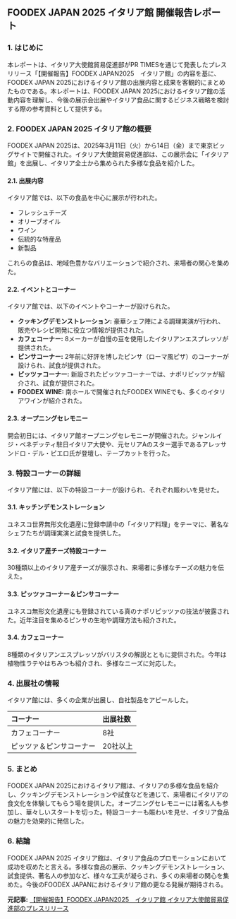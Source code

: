 ## FOODEX JAPAN 2025 イタリア館 開催報告レポート

### 1. はじめに

本レポートは、イタリア大使館貿易促進部がPR TIMESを通じて発表したプレスリリース「【開催報告】FOODEX JAPAN2025　イタリア館」の内容を基に、FOODEX JAPAN 2025におけるイタリア館の出展内容と成果を客観的にまとめたものである。本レポートは、FOODEX JAPAN 2025におけるイタリア館の活動内容を理解し、今後の展示会出展やイタリア食品に関するビジネス戦略を検討する際の参考資料として提供する。

### 2. FOODEX JAPAN 2025 イタリア館の概要

FOODEX JAPAN 2025は、2025年3月11日（火）から14日（金）まで東京ビッグサイトで開催された。イタリア大使館貿易促進部は、この展示会に「イタリア館」を出展し、イタリア全土から集められた多様な食品を紹介した。

#### 2.1. 出展内容

イタリア館では、以下の食品を中心に展示が行われた。

* フレッシュチーズ
* オリーブオイル
* ワイン
* 伝統的な特産品
* 新製品

これらの食品は、地域色豊かなバリエーションで紹介され、来場者の関心を集めた。

#### 2.2. イベントとコーナー

イタリア館では、以下のイベントやコーナーが設けられた。

* **クッキングデモンストレーション:** 豪華シェフ陣による調理実演が行われ、販売やレシピ開発に役立つ情報が提供された。
* **カフェコーナー:** 8メーカーが自慢の豆を使用したイタリアンエスプレッソが提供された。
* **ピンサコーナー:** 2年前に好評を博したピンサ（ローマ風ピザ）のコーナーが設けられ、試食が提供された。
* **ピッツァコーナー:** 新設されたピッツァコーナーでは、ナポリピッツァが紹介され、試食が提供された。
* **FOODEX WINE:** 南ホールで開催されたFOODEX WINEでも、多くのイタリアワインが紹介された。

#### 2.3. オープニングセレモニー

開会初日には、イタリア館オープニングセレモニーが開催された。ジャンルイジ・ベネデッティ駐日イタリア大使や、元セリアAのスター選手であるアレッサンドロ・デル・ピエロ氏が登壇し、テープカットを行った。

### 3. 特設コーナーの詳細

イタリア館には、以下の特設コーナーが設けられ、それぞれ賑わいを見せた。

#### 3.1. キッチンデモンストレーション

ユネスコ世界無形文化遺産に登録申請中の「イタリア料理」をテーマに、著名なシェフたちが調理実演と試食を提供した。

#### 3.2. イタリア産チーズ特設コーナー

30種類以上のイタリア産チーズが展示され、来場者に多様なチーズの魅力を伝えた。

#### 3.3. ピッツァコーナー＆ピンサコーナー

ユネスコ無形文化遺産にも登録されている真のナポリピッツァの技法が披露された。近年注目を集めるピンサの生地や調理方法も紹介された。

#### 3.4. カフェコーナー

8種類のイタリアンエスプレッソがバリスタの解説とともに提供された。今年は植物性ラテやはちみつも紹介され、多様なニーズに対応した。

### 4. 出展社の情報

イタリア館には、多くの企業が出展し、自社製品をアピールした。

| コーナー | 出展社数 |
| :------------------- | :------- |
| カフェコーナー | 8社 |
| ピッツァ＆ピンサコーナー | 20社以上 |

### 5. まとめ

FOODEX JAPAN 2025におけるイタリア館は、イタリアの多様な食品を紹介し、クッキングデモンストレーションや試食などを通じて、来場者にイタリアの食文化を体験してもらう場を提供した。オープニングセレモニーには著名人も参加し、華々しいスタートを切った。特設コーナーも賑わいを見せ、イタリア食品の魅力を効果的に発信した。

### 6. 結論

FOODEX JAPAN 2025 イタリア館は、イタリア食品のプロモーションにおいて成功を収めたと言える。多様な食品の展示、クッキングデモンストレーション、試食提供、著名人の参加など、様々な工夫が凝らされ、多くの来場者の関心を集めた。今後のFOODEX JAPANにおけるイタリア館の更なる発展が期待される。


**元記事:** [【開催報告】FOODEX JAPAN2025　イタリア館 イタリア大使館貿易促進部のプレスリリース](https://prtimes.jp/main/html/rd/p/000000023.000077398.html)